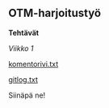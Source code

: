 ## OTM-harjoitustyö

**Tehtävät** 

*Viikko 1*

[komentorivi.txt](https://github.com/ansolotli/otm-harjoitustyo/blob/master/laskarit/viikko1/komentorivi.txt)

[gitlog.txt](https://github.com/ansolotli/otm-harjoitustyo/blob/master/laskarit/viikko1/gitlog.txt)

Siinäpä ne!

